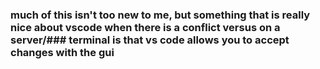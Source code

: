 ### much of this isn't too new to me, but something that is really nice about vscode when there is a conflict versus on a server/### terminal is that vs code allows you to accept changes with the gui